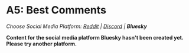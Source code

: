 # A5: Best Comments
_Choose Social Media Platform: <a href='../../../../../reddit/appendix/teaching/03_course_work/03_assignments/a5-best-comments.html'>Reddit</a> | <a href='../../../../../discord/appendix/teaching/03_course_work/03_assignments/a5-best-comments.html'>Discord</a> | __Bluesky___

__Content for the social media platform Bluesky hasn't been created yet. Please try another platform.__
